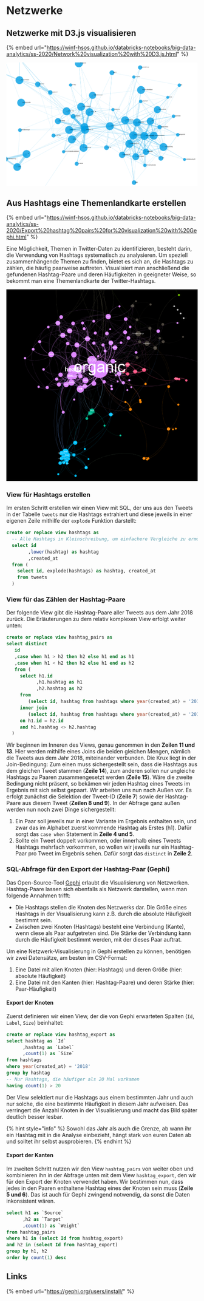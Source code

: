 # Netzwerke

## Netzwerke mit D3.js visualisieren <a href="#visualize-networks-with-d3.js" id="visualize-networks-with-d3.js"></a>

{% embed url="https://winf-hsos.github.io/databricks-notebooks/big-data-analytics/ss-2020/Network%20visualization%20with%20D3.js.html" %}

![A network visualization using force layout with D3.js](<../../.gitbook/assets/image (50).png>)

## ​​Aus Hashtags eine Themenlandkarte erstellen

{% embed url="https://winf-hsos.github.io/databricks-notebooks/big-data-analytics/ss-2020/Export%20hashtag%20pairs%20for%20visualization%20with%20Gephi.html" %}

​Eine Möglichkeit, Themen in Twitter-Daten zu identifizieren, besteht darin, die Verwendung von Hashtags systematisch zu analysieren. Um speziell zusammenhängende Themen zu finden, bietet es sich an, die Hashtags zu zählen, die häufig paarweise auftreten. Visualisiert man anschließend die gefundenen Hashtag-Paare und deren Häufigkeiten in geeigneter Weise, so bekommt man eine Themenlandkarte der Twitter-Hashtags.​

![Beispiel für eine Themenlandkarte auf Basis von Hashtags.](<../../.gitbook/assets/image (49).png>)

### View für Hashtags erstellen

Im ersten Schritt erstellen wir einen View mit SQL, der uns aus den Tweets in der Tabelle `tweets` nur die Hashtags extrahiert und diese jeweils in einer eigenen Zeile mithilfe der `explode` Funktion darstellt:

```sql
create or replace view hashtags as
  -- Alle Hashtags in Kleinschreibung, um einfachere Vergleiche zu ermöglichen
  select id
        ,lower(hashtag) as hashtag
        ,created_at
  from (
    select id, explode(hashtags) as hashtag, created_at
    from tweets
  )
```

### View für das Zählen der Hashtag-Paare

Der folgende View gibt die Hashtag-Paare aller Tweets aus dem Jahr 2018 zurück. Die Erläuterungen zu dem relativ komplexen View erfolgt weiter unten:

```sql
create or replace view hashtag_pairs as
select distinct
   id
   ,case when h1 > h2 then h2 else h1 end as h1
   ,case when h1 < h2 then h2 else h1 end as h2 
   from (
     select h1.id
           ,h1.hashtag as h1
           ,h2.hashtag as h2 
     from 
        (select id, hashtag from hashtags where year(created_at) = '2018') h1
     inner join 
        (select id, hashtag from hashtags where year(created_at) = '2018') h2
     on h1.id = h2.id
     and h1.hashtag <> h2.hashtag
  )
```

Wir beginnen im Inneren des Views, genau genommen in den **Zeilen 11 und 13**. Hier werden mithilfe eines Joins die beiden gleichen Mengen, nämlich die Tweets aus dem Jahr 2018, miteinander verbunden. Die Krux liegt in der Join-Bedingung: Zum einen muss sichergestellt sein, dass die Hashtags aus dem gleichen Tweet stammen (**Zeile 14**), zum anderen sollen nur ungleiche Hashtags zu Paaren zusammengesetzt werden (**Zeile 15**). Wäre die zweite Bedingung nicht präsent, so bekämen wir jeden Hashtag eines Tweets im Ergebnis mit sich selbst gepaart. Wir arbeiten uns nun nach Außen vor. Es erfolgt zunächst die Selektion der Tweet-ID (**Zeile 7**) sowie der Hashtag-Paare aus diesem Tweet (**Zeilen 8 und 9**). In der Abfrage ganz außen werden nun noch zwei Dinge sichergestellt:

1. Ein Paar soll jeweils nur in einer Variante im Ergebnis enthalten sein, und zwar das im Alphabet zuerst kommende Hashtag als Erstes (h1). Dafür sorgt das `case when` Statement in **Zeile 4 und 5**.
2. Sollte ein Tweet doppelt vorkommen, oder innerhalb eines Tweets Hashtags mehrfach vorkommen, so wollen wir jeweils nur ein Hashtag-Paar pro Tweet im Ergebnis sehen. Dafür sorgt das `distinct` in **Zeile 2**.

### SQL-Abfrage für den Export der Hashtag-Paar (Gephi) <a href="#sql-abfrage-fuer-den-export-der-hashtag-paar-gephi" id="sql-abfrage-fuer-den-export-der-hashtag-paar-gephi"></a>

Das Open-Source-Tool [Gephi](https://gephi.org/) erlaubt die Visualisierung von Netzwerken. Hashtag-Paare lassen sich ebenfalls als Netzwerk darstellen, wenn man folgende Annahmen trifft:

* Die Hashtags stellen die Knoten des Netzwerks dar. Die Größe eines Hashtags in der Visualisierung kann z.B. durch die absolute Häufigkeit bestimmt sein.
* Zwischen zwei Knoten (Hashtags) besteht eine Verbindung (Kante), wenn diese als Paar aufgetreten sind. Die Stärke der Verbindung kann durch die Häufigkeit bestimmt werden, mit der dieses Paar auftrat.

Um eine Netzwerk-Visualisierung in Gephi erstellen zu können, benötigen wir zwei Datensätze, am besten im CSV-Format:

1. Eine Datei mit allen Knoten (hier: Hashtags) und deren Größe (hier: absolute Häufigkeit)
2. Eine Datei mit den Kanten (hier: Hashtag-Paare) und deren Stärke (hier: Paar-Häufigkeit)

#### Export der Knoten <a href="#export-der-knoten" id="export-der-knoten"></a>

Zuerst definieren wir einen View, der die von Gephi erwarteten Spalten (`Id`, `Label`, `Size`) beinhaltet:

```sql
create or replace view hashtag_export as
select hashtag as `Id`
      ,hashtag as `Label`
      ,count(1) as `Size`
from hashtags
where year(created_at) = '2018'
group by hashtag
-- Nur Hashtags, die häufiger als 20 Mal vorkamen
having count(1) > 20
```

Der View selektiert nur die Hashtags aus einem bestimmten Jahr und auch nur solche, die eine bestimmte Häufigkeit in diesem Jahr aufweisen. Das verringert die Anzahl Knoten in der Visualisierung und macht das Bild später deutlich besser lesbar.

{% hint style="info" %}
Sowohl das Jahr als auch die Grenze, ab wann ihr ein Hashtag mit in die Analyse einbezieht, hängt stark von euren Daten ab und solltet ihr selbst ausprobieren.
{% endhint %}

#### Export der Kanten <a href="#export-der-kanten" id="export-der-kanten"></a>

Im zweiten Schritt nutzen wir den View `hashtag_pairs` von weiter oben und kombinieren ihn in der Abfrage unten mit dem View `hashtag_export`, den wir für den Export der Knoten verwendet haben. Wir bestimmen nun, dass jedes in den Paaren enthaltene Hashtag eines der Knoten sein muss (**Zeile 5 und 6**). Das ist auch für Gephi zwingend notwendig, da sonst die Daten inkonsistent wären.

```sql
select h1 as `Source`
      ,h2 as `Target`
      ,count(1) as `Weight`
from hashtag_pairs 
where h1 in (select Id from hashtag_export)
and h2 in (select Id from hashtag_export)
group by h1, h2
order by count(1) desc
```

## Links

{% embed url="https://gephi.org/users/install/" %}

